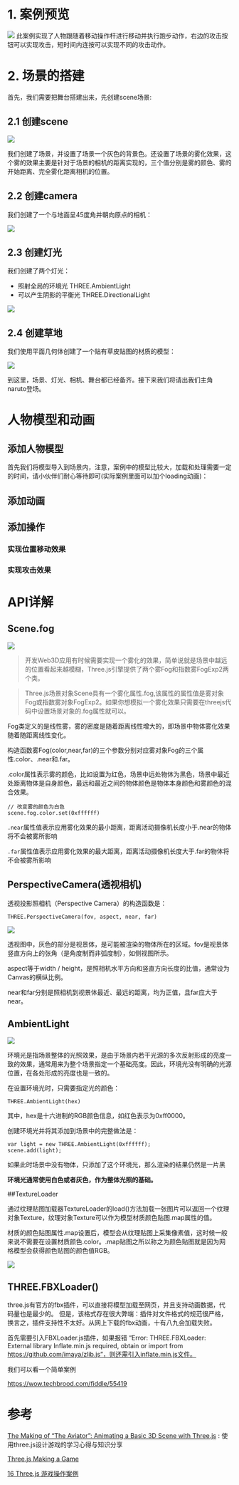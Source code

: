 <!--
 * @Author: your name
 * @Date: 2021-03-02 23:44:34
 * @LastEditTime: 2021-03-24 21:07:19
 * @LastEditors: Please set LastEditors
 * @Description: In User Settings Edit
 * @FilePath: /three.js-lessions/教程/docs/THREE.JS实现游戏操作界面.md
-->

# 1. 案例预览
![](/常用静态资源/img/threejs游戏操作.gif)
此案例实现了人物跟随着移动操作杆进行移动并执行跑步动作，右边的攻击按钮可以实现攻击，短时间内连按可以实现不同的攻击动作。

# 2. 场景的搭建

首先，我们需要把舞台搭建出来，先创建scene场景:

## 2.1 创建scene
![](/常用静态资源/img/initScene.png)

我们创建了场景，并设置了场景一个灰色的背景色。还设置了场景的雾化效果，这个雾的效果主要是针对于场景的相机的距离实现的，三个值分别是雾的颜色、雾的开始距离、完全雾化距离相机的位置。


## 2.2 创建camera

我们创建了一个与地面呈45度角并朝向原点的相机：

![](/常用静态资源/img/initCamera.png)

## 2.3 创建灯光
我们创建了两个灯光：


- 照射全局的环境光 THREE.AmbientLight
- 可以产生阴影的平衡光 THREE.DirectionalLight

![](/常用静态资源/img/initLight.png)

## 2.4 创建草地
我们使用平面几何体创建了一个贴有草皮贴图的材质的模型：

![](/常用静态资源/img/TextureLoader.png)

到这里，场景、灯光、相机、舞台都已经备齐。接下来我们将请出我们主角naruto登场。
# 人物模型和动画
## 添加人物模型
首先我们将模型导入到场景内，注意，案例中的模型比较大，加载和处理需要一定的时间，请小伙伴们耐心等待即可(实际案例里面可以加个loading动画)：

## 添加动画

## 添加操作
### 实现位置移动效果
### 实现攻击效果


# API详解

## Scene.fog

![](/常用静态资源/img/fog类.png)
> 开发Web3D应用有时候需要实现一个雾化的效果，简单说就是场景中越远的位置看起来越模糊，Three.js引擎提供了两个雾Fog和指数雾FogExp2两个类。

> Three.js场景对象Scene具有一个雾化属性.fog,该属性的属性值是雾对象Fog或指数雾对象FogExp2。如果你想模拟一个雾化效果只需要在threejs代码中设置场景对象的.fog属性就可以。

Fog类定义的是线性雾，雾的密度是随着距离线性增大的，即场景中物体雾化效果随着随距离线性变化。

构造函数雾Fog(color,near,far)的三个参数分别对应雾对象Fog的三个属性.color、.near和.far。

.color属性表示雾的颜色，比如设置为红色，场景中远处物体为黑色，场景中最近处距离物体是自身颜色，最远和最近之间的物体颜色是物体本身颜色和雾颜色的混合效果。

```
// 改变雾的颜色为白色
scene.fog.color.set(0xffffff)
```

`.near`属性值表示应用雾化效果的最小距离，距离活动摄像机长度小于.near的物体将不会被雾所影响

`.far`属性值表示应用雾化效果的最大距离，距离活动摄像机长度大于.far的物体将不会被雾所影响

## PerspectiveCamera(透视相机)

透视投影照相机（Perspective Camera）的构造函数是：
```
THREE.PerspectiveCamera(fov, aspect, near, far)
```
![](/常用静态资源/img/透视相机图.png)

透视图中，灰色的部分是视景体，是可能被渲染的物体所在的区域。fov是视景体竖直方向上的张角（是角度制而非弧度制），如侧视图所示。

aspect等于width / height，是照相机水平方向和竖直方向长度的比值，通常设为Canvas的横纵比例。

near和far分别是照相机到视景体最近、最远的距离，均为正值，且far应大于near。

## AmbientLight

![](/常用静态资源/img/THREE.AmbientLight.png)

环境光是指场景整体的光照效果，是由于场景内若干光源的多次反射形成的亮度一致的效果，通常用来为整个场景指定一个基础亮度。因此，环境光没有明确的光源位置，在各处形成的亮度也是一致的。

在设置环境光时，只需要指定光的颜色：
```
THREE.AmbientLight(hex)

```
其中，hex是十六进制的RGB颜色信息，如红色表示为0xff0000。

创建环境光并将其添加到场景中的完整做法是：

```
var light = new THREE.AmbientLight(0xffffff);
scene.add(light);
```

如果此时场景中没有物体，只添加了这个环境光，那么渲染的结果仍然是一片黑

<b>环境光通常使用白色或者灰色，作为整体光照的基础。</b>

##TextureLoader

通过纹理贴图加载器TextureLoader的load()方法加载一张图片可以返回一个纹理对象Texture，纹理对象Texture可以作为模型材质颜色贴图.map属性的值。

材质的颜色贴图属性.map设置后，模型会从纹理贴图上采集像素值，这时候一般来说不需要在设置材质颜色.color。.map贴图之所以称之为颜色贴图就是因为网格模型会获得颜色贴图的颜色值RGB。

![](/常用静态资源/img/TextureLoaderApi.png)

## THREE.FBXLoader()
three.js有官方的fbx插件，可以直接将模型加载至网页，并且支持动画数据，代码量也是最少的。
但是，该格式存在很大弊端：插件对文件格式的规范很严格，换言之，插件支持性不太好。从网上下载的fbx动画，十有八九会加载失败。

首先需要引入FBXLoader.js插件，如果报错 “Error: THREE.FBXLoader: External library Inflate.min.js required, obtain or import from https://github.com/imaya/zlib.js”，则还需引入inflate.min.js文件。

我们可以看一个简单案例

https://wow.techbrood.com/fiddle/55419


# 参考
[ The Making of “The Aviator”: Animating a Basic 3D Scene with Three.js](https://tympanus.net/codrops/2016/04/26/the-aviator-animating-basic-3d-scene-threejs/) : 使用three.js设计游戏的学习心得与知识分享

[Three.js Making a Game](https://threejsfundamentals.org/threejs/lessons/threejs-game.html)

[16 Three.js 游戏操作案例](https://blog.csdn.net/qq_30100043/article/details/81844947)
